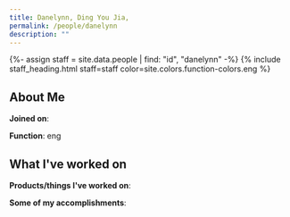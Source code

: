 ```yaml
---
title: Danelynn, Ding You Jia,
permalink: /people/danelynn
description: ""
---
```


{%- assign staff = site.data.people | find: "id", "danelynn" -%}
{% include staff_heading.html staff=staff color=site.colors.function-colors.eng %}

## About Me

**Joined on**: 

**Function**: eng

## What I've worked on

**Products/things I've worked on**:


**Some of my accomplishments**:

